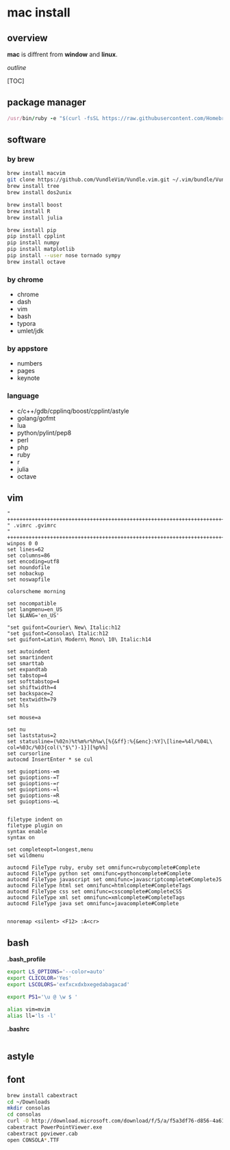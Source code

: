 # mac install

## overview

**mac** is diffrent from **window** and **linux**.

*outline*

[TOC]

## package manager

```ruby
/usr/bin/ruby -e "$(curl -fsSL https://raw.githubusercontent.com/Homebrew/install/master/install)"
```

## software

### by brew
```bash
brew install macvim
git clone https://github.com/VundleVim/Vundle.vim.git ~/.vim/bundle/Vundle.vim
brew install tree
brew install dos2unix

brew install boost
brew install R
brew install julia

brew install pip
pip install cpplint
pip install numpy
pip install matplotlib
pip install --user nose tornado sympy
brew install octave
```

### by chrome

* chrome
* dash
* vim
* bash
* typora
* umlet/jdk

### by appstore

* numbers
* pages
* keynote

### language

* c/c++/gdb/cpplinq/boost/cpplint/astyle
* golang/gofmt
* lua
* python/pylint/pep8
* perl
* php
* ruby
* r
* julia
* octave

## vim

```vimscript
" ++++++++++++++++++++++++++++++++++++++++++++++++++++++++++++++++++++++++++++++
" .vimrc .gvimrc
" ++++++++++++++++++++++++++++++++++++++++++++++++++++++++++++++++++++++++++++++
winpos 0 0
set lines=62
set columns=86
set encoding=utf8
set noundofile
set nobackup
set noswapfile

colorscheme morning

set nocompatible
set langmenu=en_US
let $LANG='en_US'

"set guifont=Courier\ New\ Italic:h12
"set guifont=Consolas\ Italic:h12
set guifont=Latin\ Modern\ Mono\ 10\ Italic:h14

set autoindent
set smartindent
set smarttab
set expandtab
set tabstop=4
set softtabstop=4
set shiftwidth=4
set backspace=2
set textwidth=79
set hls

set mouse=a

set nu
set laststatus=2
set statusline=(%02n)%t%m%r%h%w\[%{&ff}:%{&enc}:%Y]\[line=%4l/%04L\ col=%03c/%03{col(\"$\")-1}][%p%%]
set cursorline
autocmd InsertEnter * se cul

set guioptions-=m
set guioptions-=T
set guioptions-=r
set guioptions-=l
set guioptions-=R
set guioptions-=L


filetype indent on
filetype plugin on
syntax enable
syntax on

set completeopt=longest,menu
set wildmenu

autocmd FileType ruby, eruby set omnifunc=rubycomplete#Complete
autocmd FileType python set omnifunc=pythoncomplete#Complete
autocmd FileType javascript set omnifunc=javascriptcomplete#CompleteJS
autocmd FileType html set omnifunc=htmlcomplete#CompleteTags
autocmd FileType css set omnifunc=csscomplete#CompleteCSS
autocmd FileType xml set omnifunc=xmlcomplete#CompleteTags
autocmd FileType java set omnifunc=javacomplete#Complete


nnoremap <silent> <F12> :A<cr>
```

## bash

**.bash_profile**
```Bash
export LS_OPTIONS='--color=auto'
export CLICOLOR='Yes'
export LSCOLORS='exfxcxdxbxegedabagacad'

export PS1='\u @ \w $ '

alias vim=mvim
alias ll='ls -l'
```

**.bashrc**
```Bash
```

## astyle


## font

```bash
brew install cabextract
cd ~/Downloads
mkdir consolas
cd consolas
curl -O http://download.microsoft.com/download/f/5/a/f5a3df76-d856-4a61-a6bd-722f52a5be26/PowerPointViewer.exe
cabextract PowerPointViewer.exe
cabextract ppviewer.cab
open CONSOLA*.TTF
```
